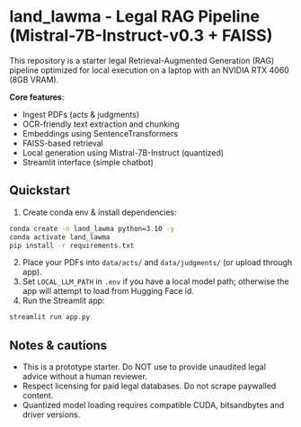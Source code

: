 # land_lawma - Legal RAG Pipeline (Mistral-7B-Instruct-v0.3 + FAISS)

This repository is a starter legal Retrieval-Augmented Generation (RAG) pipeline
optimized for local execution on a laptop with an NVIDIA RTX 4060 (8GB VRAM).

**Core features**:
- Ingest PDFs (acts & judgments)
- OCR-friendly text extraction and chunking
- Embeddings using SentenceTransformers
- FAISS-based retrieval
- Local generation using Mistral-7B-Instruct (quantized)
- Streamlit interface (simple chatbot)

## Quickstart

1. Create conda env & install dependencies:

```bash
conda create -n land_lawma python=3.10 -y
conda activate land_lawma
pip install -r requirements.txt
```

2. Place your PDFs into `data/acts/` and `data/judgments/` (or upload through app).
3. Set `LOCAL_LLM_PATH` in `.env` if you have a local model path; otherwise the app will attempt to load from Hugging Face id.
4. Run the Streamlit app:

```bash
streamlit run app.py
```

## Notes & cautions
- This is a prototype starter. Do NOT use to provide unaudited legal advice without a human reviewer.
- Respect licensing for paid legal databases. Do not scrape paywalled content.
- Quantized model loading requires compatible CUDA, bitsandbytes and driver versions.
